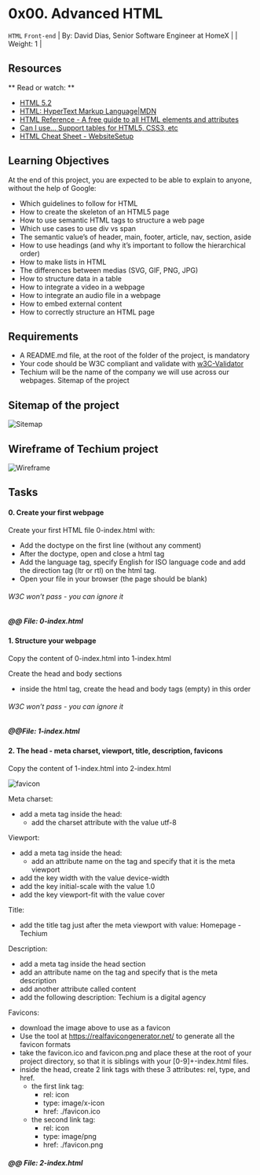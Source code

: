 # 0x00. Advanced HTML
` HTML ` ` Front-end `
| By: David Dias, Senior Software Engineer at HomeX |
| Weight: 1 |


## Resources

** Read or watch: **

- [HTML 5.2](https://html.spec.whatwg.org/multipage/)
- [HTML: HyperText Markup Language|MDN](https://developer.mozilla.org/en-US/docs/Web/HTML)
- [HTML Reference - A free guide to all HTML elements and attributes](https://htmlreference.io/)
- [Can I use... Support tables for HTML5, CSS3, etc](https://caniuse.com/)
- [HTML Cheat Sheet - WebsiteSetup](https://websitesetup.org/html5-cheat-sheet/)

## Learning Objectives

At the end of this project, you are expected to be able to explain to anyone, without the help of Google:

- Which guidelines to follow for HTML
- How to create the skeleton of an HTML5 page
- How to use semantic HTML tags to structure a web page
- Which use cases to use div vs span
- The semantic value’s of header, main, footer, article, nav, section, aside
- How to use headings (and why it’s important to follow the hierarchical order)
- How to make lists in HTML
- The differences between medias (SVG, GIF, PNG, JPG)
- How to structure data in a table
- How to integrate a video in a webpage
- How to integrate an audio file in a webpage
- How to embed external content
- How to correctly structure an HTML page


## Requirements

- A README.md file, at the root of the folder of the project, is mandatory
- Your code should be W3C compliant and validate with [w3C-Validator](https://intranet.alxswe.com/rltoken/OEL5yJgEWYkWmOYv3Sjtzw)
- Techium will be the name of the company we will use across our webpages.
Sitemap of the project

## Sitemap of the project

![Sitemap](./images/sitemap.png)

## Wireframe of Techium project

![Wireframe](./images/wireframe.png)

## Tasks

#### 0. Create your first webpage

Create your first HTML file 0-index.html with:

  - Add the doctype on the first line (without any comment)
  - After the doctype, open and close a html tag
  - Add the language tag, specify English for ISO language code  and add the direction tag (ltr or rtl) on the html tag.
  - Open your file in your browser (the page should be blank)

###### W3C won’t pass - you can ignore it

##### @@ File: 0-index.html


#### 1. Structure your webpage

Copy the content of 0-index.html into 1-index.html

Create the head and body sections

  - inside the html tag, create the head and body tags (empty) in this order

###### W3C won’t pass - you can ignore it

##### @@File: 1-index.html


#### 2. The head - meta charset, viewport, title, description, favicons

Copy the content of 1-index.html into 2-index.html

![favicon](./images/favicon.jpg)

Meta charset:

  - add a meta tag inside the head:
    - add the charset attribute with the value utf-8

Viewport:

  - add a meta tag inside the head:
    - add an attribute name on the tag and specify that it is the meta viewport
  - add the key width with the value device-width
  - add the key initial-scale with the value 1.0
  - add the key viewport-fit with the value cover

Title:

  - add the title tag just after the meta viewport with value: Homepage - Techium

Description:

  - add a meta tag inside the head section
  - add an attribute name on the tag and specify that is the meta description
  - add another attribute called content
  - add the following description: Techium is a digital agency

Favicons:

  - download the image above to use as a favicon
  - Use the tool at https://realfavicongenerator.net/ to generate all the favicon formats
  - take the favicon.ico and favicon.png and place these at the root of your project directory, so that it is siblings with your [0-9]+-index.html files.
  - inside the head, create 2 link tags with these 3 attributes: rel, type, and href.
    - the first link tag:
      - rel: icon
      - type: image/x-icon
      - href: ./favicon.ico
    - the second link tag:
      - rel: icon
      - type: image/png
      - href: ./favicon.png

##### @@ File: 2-index.html

